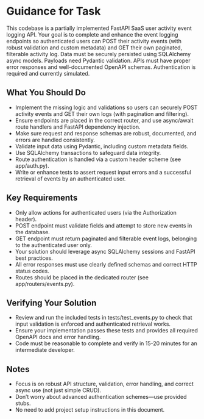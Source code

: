 # Guidance for Task

This codebase is a partially implemented FastAPI SaaS user activity event logging API. Your goal is to complete and enhance the event logging endpoints so authenticated users can POST their activity events (with robust validation and custom metadata) and GET their own paginated, filterable activity log. Data must be securely persisted using SQLAlchemy async models. Payloads need Pydantic validation. APIs must have proper error responses and well-documented OpenAPI schemas. Authentication is required and currently simulated.

## What You Should Do
- Implement the missing logic and validations so users can securely POST activity events and GET their own logs (with pagination and filtering).
- Ensure endpoints are placed in the correct router, and use async/await route handlers and FastAPI dependency injection.
- Make sure request and response schemas are robust, documented, and errors are handled consistently.
- Validate input data using Pydantic, including custom metadata fields.
- Use SQLAlchemy transactions to safeguard data integrity.
- Route authentication is handled via a custom header scheme (see app/auth.py).
- Write or enhance tests to assert request input errors and a successful retrieval of events by an authenticated user.

## Key Requirements
- Only allow actions for authenticated users (via the Authorization header).
- POST endpoint must validate fields and attempt to store new events in the database.
- GET endpoint must return paginated and filterable event logs, belonging to the authenticated user only.
- Your solution should leverage async SQLAlchemy sessions and FastAPI best practices.
- All error responses must use clearly defined schemas and correct HTTP status codes.
- Routes should be placed in the dedicated router (see app/routers/events.py).

## Verifying Your Solution
- Review and run the included tests in tests/test_events.py to check that input validation is enforced and authenticated retrieval works.
- Ensure your implementation passes these tests and provides all required OpenAPI docs and error handling.
- Code must be reasonable to complete and verify in 15-20 minutes for an intermediate developer.

## Notes
- Focus is on robust API structure, validation, error handling, and correct async use (not just simple CRUD).
- Don’t worry about advanced authentication schemes—use provided stubs.
- No need to add project setup instructions in this document.
